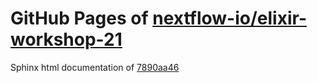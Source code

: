 GitHub Pages of [nextflow-io/elixir-workshop-21](https://github.com/nextflow-io/elixir-workshop-21.git)
===
Sphinx html documentation of [7890aa46](https://github.com/nextflow-io/elixir-workshop-21/tree/7890aa46385bf9533059945dc31759017adc3a09)

